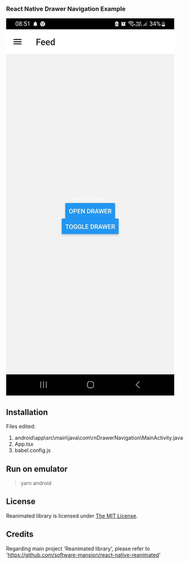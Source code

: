 ### React Native Drawer Navigation Example
![Drawer_demo1A.jpeg](https://github.com/worldpeacez0991/rnDrawerNavigation/blob/0c1daeb7696eb3ca17e252adb192bed22dfc4b7d/Drawer_demo1A.jpeg)

## Installation
Files edited:
1. android\app\src\main\java\com\rnDrawerNavigation\MainActivity.java
2. App.tsx
3. babel.config.js

## Run on emulator
> yarn android

## License

Reanimated library is licensed under [The MIT License](LICENSE).

## Credits
Regarding main project 'Reanimated library', please refer to 'https://github.com/software-mansion/react-native-reanimated'
